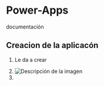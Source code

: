 # Power-Apps
documentación
## Creacion de la aplicacón
1. Le da a crear
2. <img src="" alt="Descripción de la imagen">

3. 
